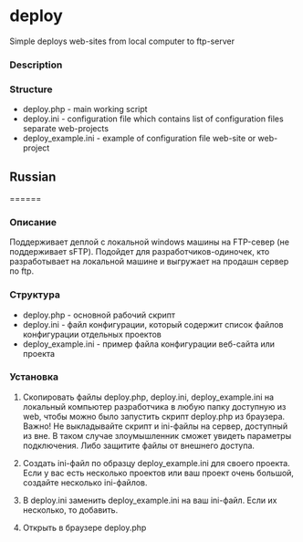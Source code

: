 deploy
======
Simple deploys web-sites from local computer to ftp-server

### Description

### Structure

- deploy.php - main working script
- deploy.ini - configuration file which contains list of configuration files separate web-projects
- deploy_example.ini - example of configuration file web-site or web-project

## Russian
======

### Описание

Поддерживает деплой с локальной windows машины на FTP-север (не поддерживает sFTP).
Подойдет для разработчиков-одиночек, кто разработывает на локальной машине и выгружает на продашн сервер по ftp.

### Структура

- deploy.php - основной рабочий скрипт
- deploy.ini - файл конфигурации, который содержит список файлов конфигурации отдельных проектов
- deploy_example.ini - пример файла конфигурации веб-сайта или проекта

### Установка

1. Скопировать файлы deploy.php, deploy.ini, deploy_example.ini на локальный компьютер разработчика в любую папку доступную из web, чтобы можно было запустить скрипт deploy.php из браузера.
Важно! Не выкладывайте скрипт и ini-файлы на сервер, доступный из вне. В таком случае злоумышленник сможет увидеть параметры подключения. Либо защитите файлы от внешнего доступа.

2. Создать ini-файл по образцу deploy_example.ini для своего проекта. Если у вас есть несколько проектов или ваш проект очень большой, создайте несколько ini-файлов.

3. В deploy.ini заменить deploy_example.ini на ваш ini-файл. Если их несколько, то добавить.

4. Открыть в браузере deploy.php